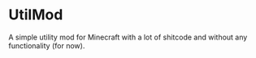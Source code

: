 # UtilMod
A simple utility mod for Minecraft with a lot of shitcode and without any functionality (for now).
